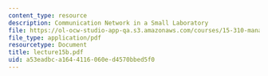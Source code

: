```yaml
---
content_type: resource
description: Communication Network in a Small Laboratory
file: https://ol-ocw-studio-app-qa.s3.amazonaws.com/courses/15-310-managerial-psychology-laboratory-spring-2003/a53eadbca1644116060ed4570bbed5f0_lecture15b.pdf
file_type: application/pdf
resourcetype: Document
title: lecture15b.pdf
uid: a53eadbc-a164-4116-060e-d4570bbed5f0
---
```

